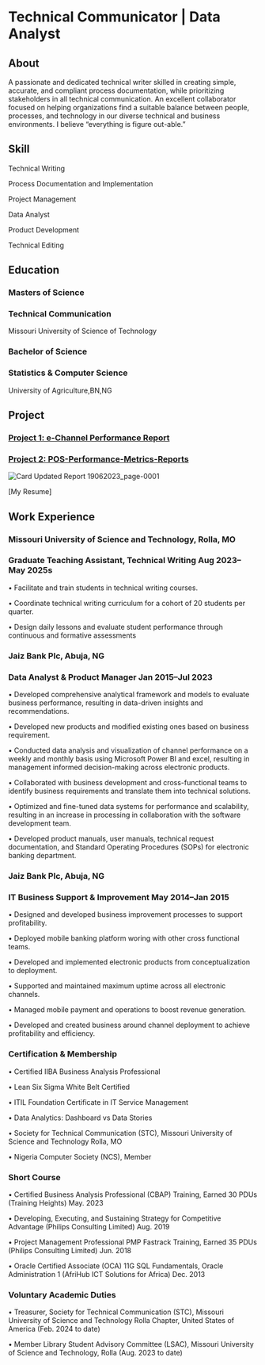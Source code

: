 # Technical Communicator | Data Analyst

## About

A passionate and dedicated technical writer skilled in creating simple, accurate, and compliant process documentation, while prioritizing stakeholders in all technical communication. An excellent collaborator focused on helping organizations find a suitable balance between people, processes, and technology in our diverse technical and business environments. I believe “everything is figure out-able.”

## Skill

Technical Writing

Process Documentation and Implementation

Project Management

Data Analyst

Product Development

Technical Editing

## Education

### Masters of Science

### Technical Communication

Missouri University of Science of Technology

### Bachelor of Science

### Statistics & Computer Science

University of Agriculture,BN,NG

## Project

### [Project 1: e-Channel Performance Report ](https://github.com/danielagbo44/Channels-Performance-Report-Dec-2022-and-Jan-2023.git)

### [Project 2: POS-Performance-Metrics-Reports ](https://github.com/danielagbo44/POS-Performance-Metrics-Reports.git)


![Card Updated Report 19062023_page-0001](https://github.com/user-attachments/assets/e80e1b08-14b5-425f-9917-0ee585b9b5f0)




[My Resume]

## Work Experience

### Missouri University of Science and Technology, Rolla, MO

### Graduate Teaching Assistant, Technical Writing Aug 2023–May 2025s

• Facilitate and train students in technical writing courses.

• Coordinate technical writing curriculum for a cohort of 20 students per quarter.

• Design daily lessons and evaluate student performance through continuous and formative assessments

### Jaiz Bank Plc, Abuja, NG

### Data Analyst & Product Manager Jan 2015–Jul 2023

• Developed comprehensive analytical framework and models to evaluate business performance, resulting in data-driven insights and recommendations.

• Developed new products and modified existing ones based on business requirement.

• Conducted data analysis and visualization of channel performance on a weekly and monthly basis using Microsoft Power BI and excel, resulting in management informed decision-making across electronic products.

• Collaborated with business development and cross-functional teams to identify business requirements and translate them into technical solutions.

• Optimized and fine-tuned data systems for performance and scalability, resulting in an increase in processing in collaboration with the software development team.

• Developed product manuals, user manuals, technical request documentation, and Standard Operating Procedures (SOPs) for electronic banking department.

### Jaiz Bank Plc, Abuja, NG

### IT Business Support & Improvement May 2014–Jan 2015

• Designed and developed business improvement processes to support profitability.

• Deployed mobile banking platform woring with other cross functional teams.

• Developed and implemented electronic products from conceptualization to deployment.

• Supported and maintained maximum uptime across all electronic channels.

• Managed mobile payment and operations to boost revenue generation.

• Developed and created business around channel deployment to achieve profitability and efficiency.

### Certification & Membership

• Certified IIBA Business Analysis Professional

• Lean Six Sigma White Belt Certified

• ITIL Foundation Certificate in IT Service Management

• Data Analytics: Dashboard vs Data Stories

• Society for Technical Communication (STC), Missouri University of Science and Technology Rolla, MO

• Nigeria Computer Society (NCS), Member

### Short Course

• Certified Business Analysis Professional (CBAP) Training, Earned 30 PDUs (Training Heights) May. 2023

• Developing, Executing, and Sustaining Strategy for Competitive Advantage (Philips Consulting Limited) Aug. 2019

• Project Management Professional PMP Fastrack Training, Earned 35 PDUs (Philips Consulting Limited) Jun. 2018

• Oracle Certified Associate (OCA) 11G SQL Fundamentals, Oracle Administration 1 (AfriHub ICT Solutions for Africa) Dec. 2013

### Voluntary Academic Duties

• Treasurer, Society for Technical Communication (STC), Missouri University of Science and Technology Rolla Chapter, United States of America (Feb. 2024 to date)

• Member Library Student Advisory Committee (LSAC), Missouri University of Science and Technology, Rolla (Aug. 2023 to date)
